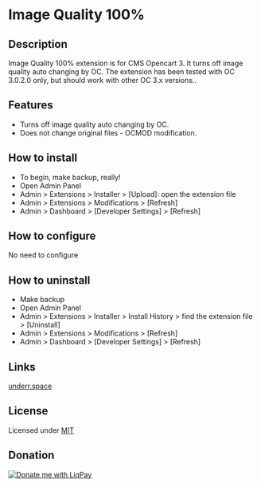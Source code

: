 # Image Quality 100%

## Description
Image Quality 100% extension is for CMS Opencart 3. It turns off image quality auto changing by OC.
The extension has been tested with OC 3.0.2.0 only, but should work with other OC 3.x versions..

## Features
* Turns off image quality auto changing by OC.
* Does not change original files - OCMOD modification.

## How to install
* To begin, make backup, really!
* Open Admin Panel
* Admin > Extensions > Installer > [Upload]: open the extension file
* Admin > Extensions > Modifications > [Refresh]
* Admin > Dashboard > [Developer Settings] > [Refresh]

## How to configure
No need to configure

## How to uninstall
* Make backup
* Open Admin Panel
* Admin > Extensions > Installer > Install History > find the extension file > [Uninstall]
* Admin > Extensions > Modifications > [Refresh]
* Admin > Dashboard > [Developer Settings] > [Refresh]

## Links
[underr.space](https://underr.space/notes/projects/project-006.html)

## License
Licensed under [MIT](https://raw.githubusercontent.com/underr-ua/ocmod3-image-quality-100/master/LICENSE.txt)

## Donation
[![Donate me with LiqPay](https://image.ibb.co/nA3HoS/liqpay.png)](https://www.liqpay.ua/en/checkout/card/underr)
